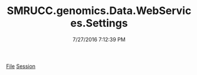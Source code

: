 ﻿---
title: SMRUCC.genomics.Data.WebServices.Settings
date: 7/27/2016 7:12:39 PM
---

[File](T-SMRUCC.genomics.Data.WebServices.Settings.File.html)
[Session](T-SMRUCC.genomics.Data.WebServices.Settings.Session.html)
